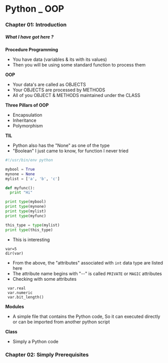 # Python _ OOP

### Chapter 01: Introduction

##### What I have got here ?

**Procedure Programming**
- You have data (variables & its with its values)
- Then you will be using some standard function to process them

**OOP**
- Your data's are called as OBJECTS
- Your OBJECTS are processed by METHODS
- All of you OBJECT & METHODS maintained under the CLASS

**Three Pillars of OOP**
- Encapsulation
- Inheritance
- Polymorphism

**TIL**
- Python also has the "None" as one of the type
- "Boolean" I just came to know, for function I never tried

```python
#!/usr/bin/env python

mybool = True
mynone = None
mylist = ['a', 'b', 'c']

def myfunc():
  print "Hi"

print type(mybool)
print type(mynone)
print type(mylist)
print type(myfunc)

this_type = type(mylist)
print type(this_type)
```

- This is interesting

```
var=5
dir(var)
```

- From the above, the "attributes" associated with `int` data type are listed here
- The attribute name begins with "--" is called `PRIVATE` or `MAGIC` attributes
- Checking with some attributes

```
 var.real
 var.numeric
 var.bit_length()
```

**Modules**
- A simple file that contains the Python code, So it can executed directly or can be imported from another python script

**Class**
- Simply a Python code

### Chapter 02: Simply Prerequisites